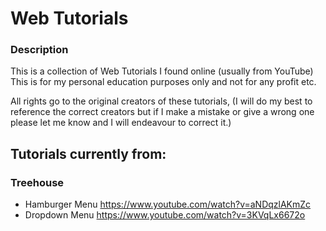 # Web Tutorials

### Description

This is a collection of Web Tutorials I found online (usually from YouTube)
This is for my personal education purposes only and not for any profit etc.

All rights go to the original creators of these tutorials,
(I will do my best to reference the correct creators but if I make a mistake or give a wrong one please let me know and I will endeavour to correct it.)

## Tutorials currently from:

### Treehouse

- Hamburger Menu https://www.youtube.com/watch?v=aNDqzlAKmZc
- Dropdown Menu https://www.youtube.com/watch?v=3KVqLx6672o
